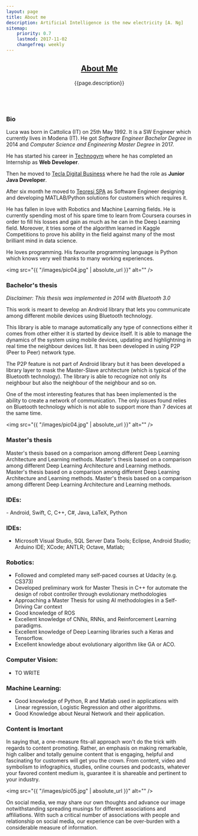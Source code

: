 ```yaml
---
layout: page
title: About me
description: Artificial Intelligence is the new electricity [A. Ng]
sitemap:
    priority: 0.7
    lastmod: 2017-11-02
    changefreq: weekly
---
```

<article class="post featured">
  <header class="major">
    <h2><a href="#">About Me</a></h2>
    <p>{{page.description}}
    </p>
  </header>
</article>






<div class="box">
  <span class="image left">
    <img src="{{ "/images/cvpicture.png" | absolute_url }}" alt="" />
  </span>
  <h3>Bio</h3>
    <p>Luca was born in Cattolica (IT) on 25th May 1992.
    It is a SW Engineer which currently lives in Modena (IT). 
    He got <i>Software Engineer Bachelor Degree</i> in 2014 and <i>Computer Science and Engineering Master Degree</i> in 2017.</p>
    <p>He has started his career in <a href="http://www.technogym.com" target="_blank">Technogym</a> where he has completed an Internship as <strong>Web Developer</strong>.</p>
    <p>Then he moved to <a href="http://www.tecla.it" target="_blank">Tecla Digital Business</a> where he had the role as <strong>Junior Java Developer</strong>. </p>
    <p>After six month he moved to <a href="http://www.teoresigroup.com/" target="_blank">Teoresi SPA</a> as Software Engineer designing and developing MATLAB/Python solutions for customers which requires it.</p>
    <p>He has fallen in love with Robotics and Machine Learning fields. He is currently spending most of his spare time to learn from Coursera courses in order to fill his losses and gain as much as he can in the Deep Learning field. Moreover, it tries some of the algorithm learned in Kaggle Competitions to prove his ability in the field against many of the most brilliant mind in data science.</p>
    <p>He loves programming. His favourite programming language is Python which knows very well thanks to many working experiences.</p>

</div>


<span class="image left"><img src="{{ "/images/pic04.jpg" | absolute_url }}" alt="" /></span>


<div class="box">
  <h3>Bachelor's thesis</h3>
  <p><i>Disclaimer: This thesis was implemented in 2014 with Bluetooth 3.0</i></p>
  <p>This work is meant to develop an Android library that lets you communicate among different mobile devices using Bluetooth technology.</p>
  <p>This library is able to manage automatically any type of connections either it comes from other either it is started by device itself. It is able to manage the dynamics of the system using mobile devices, updating and highlightning in real time the neighbour devices list. It has been developed in using P2P (Peer to Peer) network type.</p> <p>The P2P feature is not part of Android library but it has been developed a library layer to mask the Master-Slave architecture (which is typical of the Bluetooth technology). The library is able to recognize not only its neighbour but also the neighbour of the neighbour and so on.</p><p> One of the most interesting features that has been implemented is the ability to create a network of communication. The only issues found relies on Bluetooth technology which is not able to support more than 7 devices at the same time. </p>
</div>


<span class="image left"><img src="{{ "/images/pic04.jpg" | absolute_url }}" alt="" /></span>


<div class="box">
  <h3>Master's thesis</h3>
Master's thesis based on a comparison among different Deep Learning Architecture and Learning methods.
Master's thesis based on a comparison among different Deep Learning Architecture and Learning methods.
Master's thesis based on a comparison among different Deep Learning Architecture and Learning methods.
Master's thesis based on a comparison among different Deep Learning Architecture and Learning methods.


</div>

<div class="box">
  <h3>IDEs:</h3>
- Android,  Swift, C, C++, C#, Java, LaTeX, Python
</div>

<div class="box">
  <h3>IDEs:</h3>
  <ul>
    <li>
      Microsoft Visual Studio, SQL Server Data Tools; Eclipse, Android Studio; Arduino IDE; XCode; ANTLR; Octave, Matlab;
    </li>
    </ul>
</div>

<div class="box">
  <h3>Robotics:</h3>
  <ul>
    <li>
      Followed and completed many self-paced courses at Udacity (e.g. CS373)
    </li>
    <li>
      Developed preliminary work for Master Thesis in C++ for automate the design of robot controller through evolutionary methodologies
    </li>
    <li>
      Approaching a Master Thesis for using AI methodologies in a Self-Driving Car context
    </li>
    <li>
    Good knowledge of ROS
    </li>
    <li>
    Excellent knowledge of CNNs, RNNs, and Reinforcement Learning paradigms. 
    </li>
    <li>
    Excellent knowledge of Deep Learning libraries such a Keras and Tensorflow.
    </li>
    <li>
    Excellent knowledge about evolutionary algorithm like GA or ACO.
    </li>
  </ul>
</div>

<div class="box">
  <h3>Computer Vision:</h3>
  <ul>
    <li>
      TO WRITE
    </li>
  </ul>
</div>

<div class="box">
  <h3>Machine Learning:</h3>
  <ul>
    <li>
      Good knowledge of Python, R and Matlab used in applications with Linear regression, Logistic Regression and other algorithms.
      </li>
      <li>
      Good Knowledge about Neural Network and their application. 
    </li>
  </ul>
</div>




### Content is Imortant
<div class="box">
  <p>
  In saying that, a one-measure fits-all approach won't do the trick with regards to content promoting. Rather, an emphasis on making remarkable, high caliber and totally genuine content that is engaging, helpful and fascinating for customers will get you the crown. From content, video and symbolism to infographics, studies, online courses and podcasts, whatever your favored content medium is, guarantee it is shareable and pertinent to your industry.
  </p>
</div>

<span class="image left"><img src="{{ "/images/pic05.jpg" | absolute_url }}" alt="" /></span>

On social media, we may share our own thoughts and advance our image notwithstanding spreading musings for different associations and affiliations. With such a critical number of associations with people and relationship on social media, our experience can be over-burden with a considerable measure of information.
